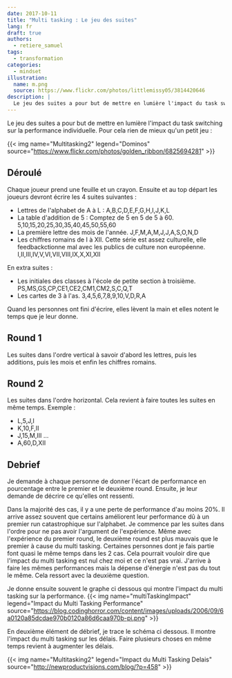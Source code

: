 ```yaml
---
date: 2017-10-11
title: "Multi tasking : Le jeu des suites"
lang: fr
draft: true
authors:
  - retiere_samuel
tags:
  - transformation
categories:
  - mindset
illustration:
  name: m.png
  source: https://www.flickr.com/photos/littlemissy05/3814420646
description: |
  Le jeu des suites a pour but de mettre en lumière l'impact du task switching sur la performance individuelle.
---
```

Le jeu des suites a pour but de mettre en lumière l'impact du task switching sur la performance individuelle. Pour cela rien de mieux qu'un petit jeu :

{{< img name="Multitasking2" legend="Dominos" source="https://www.flickr.com/photos/golden_ribbon/6825694281" >}}

## Déroulé
Chaque joueur prend une feuille et un crayon. Ensuite et au top départ les joueurs devront écrire les 4 suites suivantes :
- Lettres de l'alphabet de A à L : 
	A,B,C,D,E,F,G,H,I,J,K,L
- La table d'addition de 5 : Comptez de 5 en 5 de 5 à 60.
	5,10,15,20,25,30,35,40,45,50,55,60
- La première lettre des mois de l'année.
	J,F,M,A,M,J,J,A,S,O,N,D
- Les chiffres romains de I à XII. Cette série est assez culturelle, elle feedbackctionne mal avec les publics de culture non européenne.
	I,II,III,IV,V,VI,VII,VIII,IX,X,XI,XII

En extra suites :
- Les initiales des classes à l'école de petite section à troisième.
	PS,MS,GS,CP,CE1,CE2,CM1,CM2,S,C,Q,T 
- Les cartes de 3 à l'as.
	3,4,5,6,7,8,9,10,V,D,R,A

Quand les personnes ont fini d'écrire, elles lèvent la main et elles notent le temps que je leur donne.

## Round 1
Les suites dans l'ordre vertical à savoir d'abord les lettres, puis les additions, puis les mois et enfin les chiffres romains.

## Round 2
Les suites dans l'ordre horizontal. Cela revient à faire toutes les suites en même temps.
Exemple :
- L,5,J,I
- K,10,F,II
- J,15,M,III
...
- A,60,D,XII

## Debrief
Je demande à chaque personne de donner l'écart de performance en pourcentage entre le premier et le deuxième round. Ensuite, je leur demande de décrire ce qu'elles ont ressenti.

Dans la majorité des cas, il y a une perte de performance d'au moins 20%. Il arrive assez souvent que certains améliorent leur performance dû à un premier run catastrophique sur l'alphabet. Je commence par les suites dans l'ordre pour ne pas avoir l'argument de l'expérience. Même avec l'expérience du premier round, le deuxième round est plus mauvais que le premier à cause du multi tasking. Certaines personnes dont je fais partie font quasi le même temps dans les 2 cas. Cela pourrait vouloir dire que l'impact du multi tasking est nul chez moi et ce n'est pas vrai. J'arrive à faire les mêmes performances mais la dépense d'énergie n'est pas du tout le même. Cela ressort avec la deuxième question.

Je donne ensuite souvent le graphe ci dessous qui montre l'impact du multi tasking sur la performance.
{{< img name="multiTaskingImpact" legend="Impact du Multi Tasking Performance" source="https://blog.codinghorror.com/content/images/uploads/2006/09/6a0120a85dcdae970b0120a86d6caa970b-pi.png" >}}

En deuxième élément de débrief, je trace le schéma ci dessous. Il montre l'impact du multi tasking sur les délais. Faire plusieurs choses en même temps revient à augmenter les délais.

{{< img name="Multitasking2" legend="Impact du Multi Tasking Delais" source="http://newproductvisions.com/blog/?p=458" >}}


